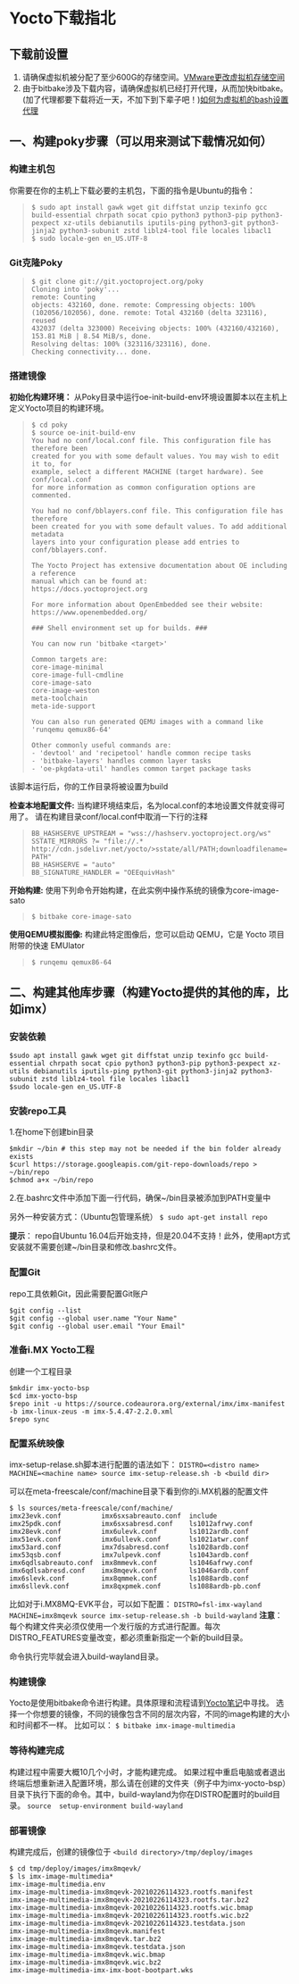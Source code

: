 # Yocto下载指北

## 下载前设置

1. 请确保虚拟机被分配了至少600G的存储空间。[VMware更改虚拟机存储空间](./Problem/More_disk_space.md)
2. 由于bitbake涉及下载内容，请确保虚拟机已经打开代理，从而加快bitbake。
   (加了代理都要下载将近一天，不加下到下辈子吧！)[如何为虚拟机的bash设置代理](./Problem/Bash_Proxy.md)

## 一、构建poky步骤（可以用来测试下载情况如何）

### 构建主机包

你需要在你的主机上下载必要的主机包，下面的指令是Ubuntu的指令：
> ```$ sudo apt install gawk wget git diffstat unzip texinfo gcc build-essential chrpath socat cpio python3 python3-pip python3-pexpect xz-utils debianutils iputils-ping python3-git python3-jinja2 python3-subunit zstd liblz4-tool file locales libacl1```  
> ```$ sudo locale-gen en_US.UTF-8```

### Git克隆Poky

> ```$ git clone git://git.yoctoproject.org/poky```  
> ```Cloning into 'poky'...```  
> ```remote: Counting```  
> ```objects: 432160, done. remote: Compressing objects: 100%```  
> ```(102056/102056), done. remote: Total 432160 (delta 323116), reused```  
> ```432037 (delta 323000) Receiving objects: 100% (432160/432160), 153.81 MiB | 8.54 MiB/s, done.```  
> ```Resolving deltas: 100% (323116/323116), done.```  
> ```Checking connectivity... done.```

### 搭建镜像

**初始化构建环境：** 从Poky目录中运行oe-init-build-env环境设置脚本以在主机上定义Yocto项目的构建环境。

> ```$ cd poky```  
> ```$ source oe-init-build-env```  
> ```You had no conf/local.conf file. This configuration file has therefore been```  
> ```created for you with some default values. You may wish to edit it to, for```  
> ```example, select a different MACHINE (target hardware). See conf/local.conf```  
> ```for more information as common configuration options are commented.```
>
> ```You had no conf/bblayers.conf file. This configuration file has therefore```  
> ```been created for you with some default values. To add additional metadata```  
> ```layers into your configuration please add entries to conf/bblayers.conf.```
>
> ```The Yocto Project has extensive documentation about OE including a reference```  
> ```manual which can be found at:```  
> ```https://docs.yoctoproject.org```
>
> ```For more information about OpenEmbedded see their website:```  
> ```https://www.openembedded.org/```  
>
> ```### Shell environment set up for builds. ###```
>
> ```You can now run 'bitbake <target>'```
>
> ```Common targets are:```  
> ```core-image-minimal```  
> ```core-image-full-cmdline```  
> ```core-image-sato```  
> ```core-image-weston```  
> ```meta-toolchain```  
> ```meta-ide-support```
>
> ```You can also run generated QEMU images with a command like 'runqemu qemux86-64'```
>
> ```Other commonly useful commands are:```  
> ```- 'devtool' and 'recipetool' handle common recipe tasks```  
> ```- 'bitbake-layers' handles common layer tasks```  
> ```- 'oe-pkgdata-util' handles common target package tasks```

该脚本运行后，你的工作目录将被设置为build

**检查本地配置文件:** 当构建环境结束后，名为local.conf的本地设置文件就变得可用了。
请在构建目录conf/local.conf中取消一下行的注释
>```BB_HASHSERVE_UPSTREAM = "wss://hashserv.yoctoproject.org/ws"```  
>```SSTATE_MIRRORS ?= "file://.* http://cdn.jsdelivr.net/yocto/>sstate/all/PATH;downloadfilename=PATH"```  
>```BB_HASHSERVE = "auto"```  
>```BB_SIGNATURE_HANDLER = "OEEquivHash"```

**开始构建:** 使用下列命令开始构建，在此实例中操作系统的镜像为core-image-sato
>`$ bitbake core-image-sato`

**使用QEMU模拟图像:** 构建此特定图像后，您可以启动 QEMU，它是 Yocto 项目附带的快速 EMUlator
>`$ runqemu qemux86-64`

## 二、构建其他库步骤（构建Yocto提供的其他的库，比如imx）

### 安装依赖

```command
$sudo apt install gawk wget git diffstat unzip texinfo gcc build-essential chrpath socat cpio python3 python3-pip python3-pexpect xz-utils debianutils iputils-ping python3-git python3-jinja2 python3-subunit zstd liblz4-tool file locales libacl1
$sudo locale-gen en_US.UTF-8
```

### 安装repo工具

1.在home下创建bin目录

```command
$mkdir ~/bin # this step may not be needed if the bin folder already exists
$curl https://storage.googleapis.com/git-repo-downloads/repo > ~/bin/repo
$chmod a+x ~/bin/repo
```

2.在.bashrc文件中添加下面一行代码，确保~/bin目录被添加到PATH变量中

另外一种安装方式：（Ubuntu包管理系统）
`$ sudo apt-get install repo`

**提示**：
repo自Ubuntu 16.04后开始支持，但是20.04不支持！此外，使用apt方式安装就不需要创建~/bin目录和修改.bashrc文件。

### 配置Git

repo工具依赖Git，因此需要配置Git账户

```command
$git config --list
$git config --global user.name "Your Name"
$git config --global user.email "Your Email"
```

### 准备i.MX Yocto工程

创建一个工程目录

```command
$mkdir imx-yocto-bsp
$cd imx-yocto-bsp
$repo init -u https://source.codeaurora.org/external/imx/imx-manifest -b imx-linux-zeus -m imx-5.4.47-2.2.0.xml
$repo sync
```

### 配置系统映像

imx-setup-relase.sh脚本进行配置的语法如下：
`DISTRO=<distro name> MACHINE=<machine name> source imx-setup-release.sh -b <build dir>`

可以在meta-freescale/conf/machine目录下看到你的i.MX机器的配置文件

```command
$ ls sources/meta-freescale/conf/machine/
imx23evk.conf          imx6sxsabreauto.conf  include
imx25pdk.conf          imx6sxsabresd.conf    ls1012afrwy.conf
imx28evk.conf          imx6ulevk.conf        ls1012ardb.conf
imx51evk.conf          imx6ullevk.conf       ls1021atwr.conf
imx53ard.conf          imx7dsabresd.conf     ls1028ardb.conf
imx53qsb.conf          imx7ulpevk.conf       ls1043ardb.conf
imx6qdlsabreauto.conf  imx8mmevk.conf        ls1046afrwy.conf
imx6qdlsabresd.conf    imx8mqevk.conf        ls1046ardb.conf
imx6slevk.conf         imx8qmmek.conf        ls1088ardb.conf
imx6sllevk.conf        imx8qxpmek.conf       ls1088ardb-pb.conf
```

比如对于i.MX8MQ-EVK平台，可以如下配置：
`DISTRO=fsl-imx-wayland MACHINE=imx8mqevk source imx-setup-release.sh -b build-wayland`
**注意**：
每个构建文件夹必须仅使用一个发行版的方式进行配置。每次DISTRO_FEATURES变量改变，都必须重新指定一个新的build目录。

命令执行完毕就会进入build-wayland目录。

### 构建镜像

Yocto是使用bitbake命令进行构建。具体原理和流程请到[Yocto笔记](./note.md)中寻找。
选择一个你想要的镜像，不同的镜像包含不同的层次内容，不同的image构建的大小和时间都不一样。
比如可以：
`$ bitbake imx-image-multimedia`

### 等待构建完成

构建过程中需要大概10几个小时，才能构建完成。
如果过程中重启电脑或者退出终端后想重新进入配置环境，那么请在创建的文件夹（例子中为imx-yocto-bsp）目录下执行下面的命令。其中，build-wayland为你在DISTRO配置时的build目录。
`source  setup-environment build-wayland`

### 部署镜像

构建完成后，创建的镜像位于 `<build directory>/tmp/deploy/images`

```command
$ cd tmp/deploy/images/imx8mqevk/
$ ls imx-image-multimedia*
imx-image-multimedia.env
imx-image-multimedia-imx8mqevk-20210226114323.rootfs.manifest
imx-image-multimedia-imx8mqevk-20210226114323.rootfs.tar.bz2
imx-image-multimedia-imx8mqevk-20210226114323.rootfs.wic.bmap
imx-image-multimedia-imx8mqevk-20210226114323.rootfs.wic.bz2
imx-image-multimedia-imx8mqevk-20210226114323.testdata.json
imx-image-multimedia-imx8mqevk.manifest
imx-image-multimedia-imx8mqevk.tar.bz2
imx-image-multimedia-imx8mqevk.testdata.json
imx-image-multimedia-imx8mqevk.wic.bmap
imx-image-multimedia-imx8mqevk.wic.bz2
imx-image-multimedia-imx-imx-boot-bootpart.wks
```
